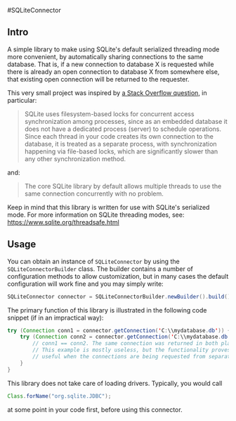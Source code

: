 #SQLiteConnector

## Intro

A simple library to make using SQLite's default serialized threading mode more convenient, by automatically sharing connections to the same database. That is, if a new connection to database X is requested while there is already an open connection to database X from somewhere else, that existing open connection will be returned to the requester.

This very small project was inspired by [a Stack Overflow question](http://stackoverflow.com/questions/10707434/sqlite-in-a-multithreaded-java-application), in particular:
> SQLite uses filesystem-based locks for concurrent access synchronization among processes, since as an embedded database it does not have a dedicated process (server) to schedule operations. Since each thread in your code creates its own connection to the database, it is treated as a separate process, with synchronization happening via file-based locks, which are significantly slower than any other synchronization method.

and:
> The core SQLite library by default allows multiple threads to use the same connection concurrently with no problem.

Keep in mind that this library is written for use with SQLite's serialized mode. For more information on SQLite threading modes, see: https://www.sqlite.org/threadsafe.html

## Usage

You can obtain an instance of `SQLiteConnector` by using the `SQLiteConnectorBuilder` class.
The builder contains a number of configuration methods to allow customization, but in many cases
the default configuration will work fine and you may simply write:
```java
SQLiteConnector connector = SQLiteConnectorBuilder.newBuilder().build();
```

The primary function of this library is illustrated in the following code snippet (if in an impractical way):
```java
try (Connection conn1 = connector.getConnection('C:\\mydatabase.db')) {
    try (Connection conn2 = connector.getConnection('C:\\mydatabase.db')) {
        // conn1 == conn2. The same connection was returned in both places.
        // This example is mostly useless, but the functionality proves more
        // useful when the connections are being requested from separate threads.
    }
}
```

This library does not take care of loading drivers. Typically, you would call
```java
Class.forName("org.sqlite.JDBC");
```
at some point in your code first, before using this connector.

